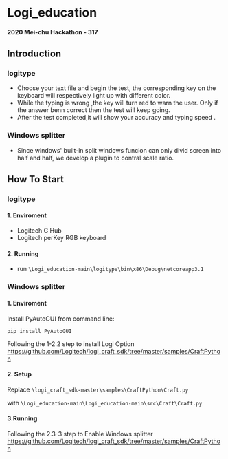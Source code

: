 # Logi_education
#### 2020 Mei-chu Hackathon - 317
## Introduction
### logitype
* Choose your text file and begin the test, the corresponding key on the keyboard will respectively light up with different color.
* While the typing is wrong ,the key will turn red to warn the user. Only if the answer benn correct then the test will keep going.
* After the test completed,it will show your accuracy and typing speed .
### Windows splitter
* Since windows' built-in split windows funcion can only divid screen into half and half, we develop a plugin to contral scale ratio.
## How To Start
### logitype
#### 1. Enviroment
* Logitech G Hub
* Logitech perKey RGB keyboard
#### 2. Running
* run `\Logi_education-main\logitype\bin\x86\Debug\netcoreapp3.1`

### Windows splitter
#### 1. Enviroment
Install PyAutoGUI from command line:

`pip install PyAutoGUI`

Following the 1-2.2 step to install Logi Option
https://github.com/Logitech/logi_craft_sdk/tree/master/samples/CraftPython
#### 2. Setup
Replace `\logi_craft_sdk-master\samples\CraftPython\Craft.py` 

with `\Logi_education-main\Logi_education-main\src\Craft\Craft.py`
#### 3.Running
Following the 2.3-3 step to Enable Windows splitter
https://github.com/Logitech/logi_craft_sdk/tree/master/samples/CraftPython


